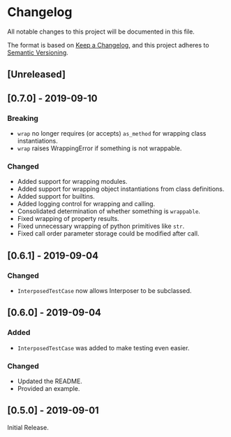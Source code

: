 # Changelog

All notable changes to this project will be documented in this file.

The format is based on [Keep a Changelog](https://keepachangelog.com/en/1.0.0/),
and this project adheres to [Semantic Versioning](https://semver.org/spec/v2.0.0.html).

## [Unreleased]

## [0.7.0] - 2019-09-10

### Breaking

- `wrap` no longer requires (or accepts) `as_method` for wrapping
  class instantiations.
- `wrap` raises WrappingError if something is not wrappable.

### Changed

- Added support for wrapping modules.
- Added support for wrapping object instantiations from class definitions.
- Added support for builtins.
- Added logging control for wrapping and calling.
- Consolidated determination of whether something is `wrappable`.
- Fixed wrapping of property results.
- Fixed unnecessary wrapping of python primitives like `str`.
- Fixed call order parameter storage could be modified after call.

## [0.6.1] - 2019-09-04

### Changed

- `InterposedTestCase` now allows Interposer to be subclassed.

## [0.6.0] - 2019-09-04

### Added

- `InterposedTestCase` was added to make testing even easier.

### Changed

- Updated the README.
- Provided an example.

## [0.5.0] - 2019-09-01

Initial Release.
